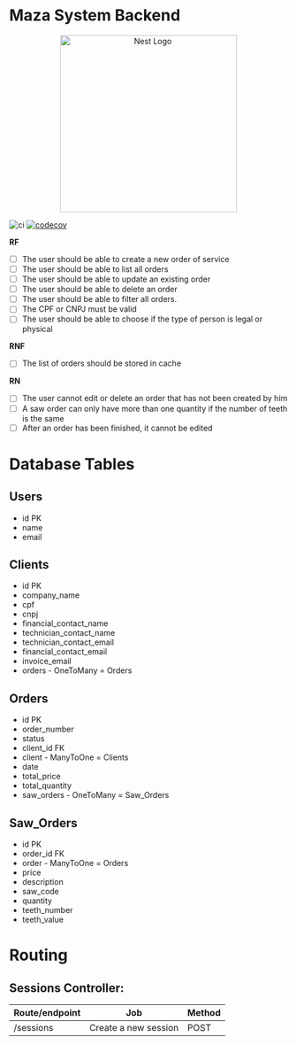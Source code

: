 # Maza System Backend

<p align="center">
  <a href="http://nestjs.com/" target="blank"><img src="https://nestjs.com/img/logo_text.svg" width="320" alt="Nest Logo" /></a>
</p>

![ci](https://github.com/griffan113/maza-system-backend/actions/workflows/jest_development.yml/badge.svg)
[![codecov](https://codecov.io/gh/griffan113/maza-system-backend/branch/master/graph/badge.svg?token=5AYT7LNEIF)](https://codecov.io/gh/griffan113/maza-system-backend)

**RF**

- [ ] The user should be able to create a new order of service
- [ ] The user should be able to list all orders
- [ ] The user should be able to update an existing order
- [ ] The user should be able to delete an order
- [ ] The user should be able to filter all orders.
- [ ] The CPF or CNPJ must be valid
- [ ] The user should be able to choose if the type of person is legal or physical

**RNF**

- [ ] The list of orders should be stored in cache

**RN**

- [ ] The user cannot edit or delete an order that has not been created by him
- [ ] A saw order can only have more than one quantity if the number of teeth is the same
- [ ] After an order has been finished, it cannot be edited

# Database Tables

## Users

- id PK
- name
- email

## Clients

- id PK
- company_name
- cpf
- cnpj
- financial_contact_name
- technician_contact_name
- technician_contact_email
- financial_contact_email
- invoice_email
- orders - OneToMany = Orders

## Orders

- id PK
- order_number
- status
- client_id FK
- client - ManyToOne = Clients
- date
- total_price
- total_quantity
- saw_orders - OneToMany = Saw_Orders

## Saw_Orders

- id PK
- order_id FK
- order - ManyToOne = Orders
- price
- description
- saw_code
- quantity
- teeth_number
- teeth_value

# Routing

## Sessions Controller:

| Route/endpoint | Job                  | Method |
| -------------- | -------------------- | ------ |
| /sessions      | Create a new session | POST   |
